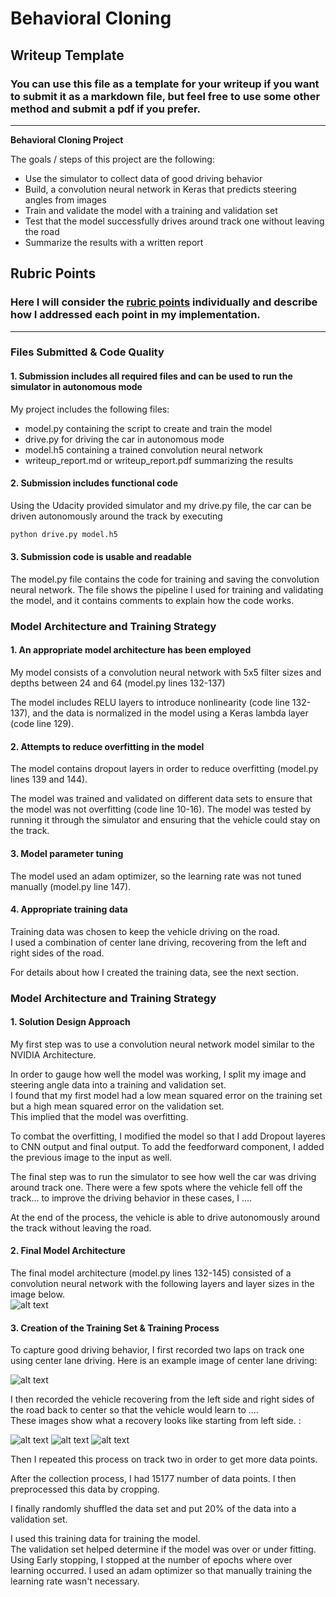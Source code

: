 # **Behavioral Cloning** 

## Writeup Template

### You can use this file as a template for your writeup if you want to submit it as a markdown file, but feel free to use some other method and submit a pdf if you prefer.

---

**Behavioral Cloning Project**

The goals / steps of this project are the following:
* Use the simulator to collect data of good driving behavior
* Build, a convolution neural network in Keras that predicts steering angles from images
* Train and validate the model with a training and validation set
* Test that the model successfully drives around track one without leaving the road
* Summarize the results with a written report


[//]: # (Image References)

[image1]: ./examples/placeholder.png "Model Visualization"
[image2]: ./examples/center.jpg "Grayscaling"
[image3]: ./examples/recovery1.jpg "Recovery Image"
[image4]: ./examples/recovery2.jpg "Recovery Image"
[image5]: ./examples/recovery3.jpg "Recovery Image"
[image6]: ./examples/model.png "Model Image"

## Rubric Points
### Here I will consider the [rubric points](https://review.udacity.com/#!/rubrics/432/view) individually and describe how I addressed each point in my implementation.  

---
### Files Submitted & Code Quality

#### 1. Submission includes all required files and can be used to run the simulator in autonomous mode

My project includes the following files:
* model.py containing the script to create and train the model
* drive.py for driving the car in autonomous mode
* model.h5 containing a trained convolution neural network 
* writeup_report.md or writeup_report.pdf summarizing the results

#### 2. Submission includes functional code
Using the Udacity provided simulator and my drive.py file, the car can be driven autonomously around the track by executing 
```sh
python drive.py model.h5
```

#### 3. Submission code is usable and readable

The model.py file contains the code for training and saving the convolution neural network. 
The file shows the pipeline I used for training and validating the model, 
and it contains comments to explain how the code works.

### Model Architecture and Training Strategy

#### 1. An appropriate model architecture has been employed

My model consists of a convolution neural network with 5x5 filter sizes and depths between 24 and 64 (model.py lines 132-137) 

The model includes RELU layers to introduce nonlinearity (code line 132-137), and the data is normalized in the model using a Keras lambda layer (code line 129). 

#### 2. Attempts to reduce overfitting in the model

The model contains dropout layers in order to reduce overfitting (model.py lines 139 and 144). 

The model was trained and validated on different data sets to ensure that the model was not overfitting (code line 10-16). The model was tested by running it through the simulator and ensuring that the vehicle could stay on the track.

#### 3. Model parameter tuning

The model used an adam optimizer, so the learning rate was not tuned manually (model.py line 147).

#### 4. Appropriate training data

Training data was chosen to keep the vehicle driving on the road.  
I used a combination of center lane driving, recovering from the left and right sides of the road. 

For details about how I created the training data, see the next section. 

### Model Architecture and Training Strategy

#### 1. Solution Design Approach
My first step was to use a convolution neural network model similar to the NVIDIA Architecture.  

In order to gauge how well the model was working,  I split my image and steering angle data into a training and validation set.  
I found that my first model had a low mean squared error on the training set but a high mean squared error on the validation set.  
This implied that the model was overfitting. 

To combat the overfitting, I modified the model so that I add Dropout layeres to CNN output and final output.
To add the feedforward component, I added the previous image to the input as well.

The final step was to run the simulator to see how well the car was driving around track one. There were a few spots where the vehicle fell off the track... to improve the driving behavior in these cases, I ....

At the end of the process, the vehicle is able to drive autonomously around the track without leaving the road.

#### 2. Final Model Architecture

The final model architecture (model.py lines 132-145) consisted of a convolution neural network with the following layers and layer sizes in the image below.  
![alt text][image6]

#### 3. Creation of the Training Set & Training Process

To capture good driving behavior, I first recorded two laps on track one using center lane driving. Here is an example image of center lane driving:

![alt text][image2]

I then recorded the vehicle recovering from the left side and right sides of the road back to center so that the vehicle would learn to ....  
These images show what a recovery looks like starting from left side. :

![alt text][image3]
![alt text][image4]
![alt text][image5]

Then I repeated this process on track two in order to get more data points.

After the collection process, I had 15177 number of data points. I then preprocessed this data by cropping.

I finally randomly shuffled the data set and put 20% of the data into a validation set. 

I used this training data for training the model.  
The validation set helped determine if the model was over or under fitting.  
Using Early stopping, I stopped at the number of epochs where over learning occurred.
I used an adam optimizer so that manually training the learning rate wasn't necessary.
